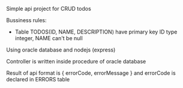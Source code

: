 Simple api project for CRUD todos

Bussiness rules:
- Table TODOS(ID, NAME, DESCRIPTION) have primary key ID type integer, NAME can't be null

Using oracle database and nodejs (express)

Controller is written inside procedure of oracle database

Result of api format is { errorCode, errorMessage } and errorCode is declared in ERRORS table
